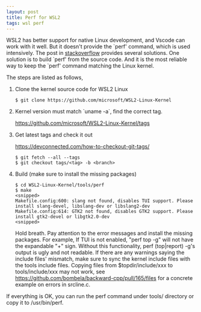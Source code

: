 ```yaml
---
layout: post
title: Perf for WSL2
tags: wsl perf
---
```


WSL2 has better support for native Linux development, and Vscode can work with it well. But it doesn't provide the \`perf' command, which is used intensively. The post in [stackoverflow](https://stackoverflow.com/questions/60237123/is-there-any-method-to-run-perf-under-wsl) provides several solutions. One solution is to build \`perf' from the source code. And it is the most reliable way to keep the \`perf' command matching the Linux kernel.

The steps are listed as follows,

1.  Clone the kernel source code for WSL2 Linux
    
    ```
    $ git clone https://github.com/microsoft/WSL2-Linux-Kernel
    ```

2.  Kernel version must match \`uname -a\`, find the correct tag.
    
    <https://github.com/microsoft/WSL2-Linux-Kernel/tags>

3.  Get latest tags and check it out
    
    <https://devconnected.com/how-to-checkout-git-tags/>
    
    ```
    $ git fetch --all --tags
    $ git checkout tags/<tag> -b <branch>
    ```

4.  Build (make sure to install the missing packages)
    
    ```
    $ cd WSL2-Linux-Kernel/tools/perf
    $ make
    <snipped>
    Makefile.config:600: slang not found, disables TUI support. Please install slang-devel, libslang-dev or libslang2-dev
    Makefile.config:614: GTK2 not found, disables GTK2 support. Please install gtk2-devel or libgtk2.0-dev
    <snipped>
    ```

    Hold breath. Pay attention to the error messages and install the missing packages. For example, If TUI is not enabled, "perf top -g" will not have the expandable "+" sign. Without this functionality, perf (top\|report) -g's output is ugly and not readable. If there are any warnings saying the include files' mismatch, make sure to sync the kernel include files with the tools include files. Copying files from $topdir/include/xxx to tools/include/xxx may not work, see <https://github.com/bombela/backward-cpp/pull/165/files> for a concrete example on errors in srcline.c.

If everything is OK, you can run the perf command under tools/ directory or copy it to /usr/bin/perf.
